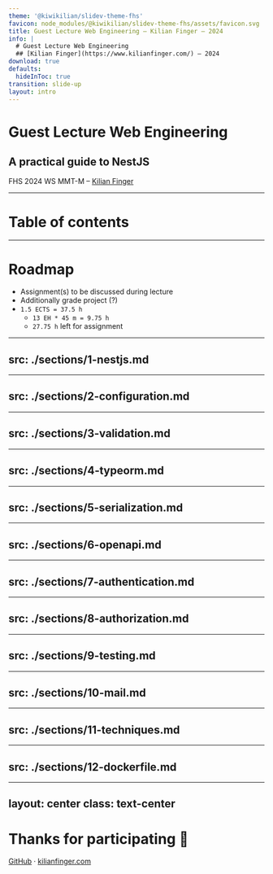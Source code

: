 ```yaml
---
theme: '@kiwikilian/slidev-theme-fhs'
favicon: node_modules/@kiwikilian/slidev-theme-fhs/assets/favicon.svg
title: Guest Lecture Web Engineering – Kilian Finger – 2024
info: |
  # Guest Lecture Web Engineering
  ## [Kilian Finger](https://www.kilianfinger.com/) – 2024
download: true
defaults:
  hideInToc: true
transition: slide-up
layout: intro
---
```


# Guest Lecture Web Engineering

## A practical guide to NestJS

FHS 2024 WS MMT-M – [Kilian Finger](https://www.kilianfinger.com/)

---

# Table of contents

<Toc minDepth="1" maxDepth="1"></Toc>

---

# Roadmap

- Assignment(s) to be discussed during lecture
- Additionally grade project (?)
- `1.5 ECTS = 37.5 h`
  - `13 EH * 45 m = 9.75 h`
  - `27.75 h` left for assignment

---
src: ./sections/1-nestjs.md
---

---
src: ./sections/2-configuration.md
---

---
src: ./sections/3-validation.md
---

---
src: ./sections/4-typeorm.md
---

---
src: ./sections/5-serialization.md
---


---
src: ./sections/6-openapi.md
---

---
src: ./sections/7-authentication.md
---

---
src: ./sections/8-authorization.md
---

---
src: ./sections/9-testing.md
---

---
src: ./sections/10-mail.md
---

---
src: ./sections/11-techniques.md
---


---
src: ./sections/12-dockerfile.md
---

---
layout: center
class: text-center
---

# Thanks for participating 👋

[GitHub](https://github.com/KiwiKilian/fhs-slides/tree/main/2024-ss-mmt-m-frontend-engineering) · [kilianfinger.com](https://www.kilianfinger.com/)
